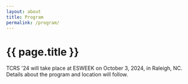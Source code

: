 ```yaml
---
layout: about
title: Program
permalink: /program/
---
```


# {{ page.title }}

TCRS '24 will take place at ESWEEK on October 3, 2024, in Raleigh, NC.
Details about the program and location will follow.
